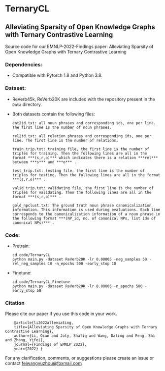 # TernaryCL
## Alleviating Sparsity of Open Knowledge Graphs with Ternary Contrastive Learning

Source code for our EMNLP-2022-Findings paper: Alleviating Sparsity of Open Knowledge Graphs with Ternary Contrastive Learning

### Dependencies:

* Compatible with Pytorch 1.8 and Python 3.8.

### Dataset:
* ReVerb45k, ReVerb20K are included with the repository present in the `Data` directory.
* Both datasets contain the following files:

  ```shell
  ent2id.txt: all noun phrases and corresponding ids, one per line. The first line is the number of noun phrases.

  rel2id.txt: all relation phrases and corresponding ids, one per line. The first line is the number of relations.

  train_trip.txt: training file, the first line is the number of triples for training. Then the following lines are all in the format ***(s,r,o)*** which indicates there is a relation ***rel*** between ***s*** and ***o*** .
  
  test_trip.txt: testing file, the first line is the number of triples for testing. Then the following lines are all in the format ***(s,r,o)*** .

  valid_trip.txt: validating file, the first line is the number of triples for validating. Then the following lines are all in the format ***(s,r,o)*** .
  
  gold_npclust.txt: The ground truth noun phrase canonicalization information. This information is used during evaluations. Each line corresponds to the canonicalization information of a noun phrase in the following format ***(NP_id, no. of canonical NPs, list ids of canonical NPs)*** .
  ```
  
### Code:

* Pretrain:
  ```shell
  cd code/TernaryCL
  python main.py -dataset ReVerb20K -lr 0.00005 -neg_samples 50 -rel_neg_samples 10 -n_epochs 500 -early_stop 10
  ```
* Finetune:
  ```shell
  cd code/TernaryCL_Finetune
  python main.py -dataset ReVerb20K -lr 0.00005 -n_epochs 500 -early_stop 50
  ```

### Citation
Please cite our paper if you use this code in your work.

        @article{li2022alleviating, 
        title={Alleviating Sparsity of Open Knowledge Graphs with Ternary Contrastive Learning}, 
        author={Li, Qian and Joty, Shafiq and Wang, Daling and Feng, Shi and Zhang, Yifei}, 
        journal={Findings of EMNLP 2022}, 
        year={2022} }


For any clarification, comments, or suggestions please create an issue or contact feiwangyuzhou@foxmail.com
